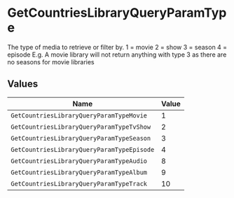 # GetCountriesLibraryQueryParamType

The type of media to retrieve or filter by.
1 = movie
2 = show
3 = season
4 = episode
E.g. A movie library will not return anything with type 3 as there are no seasons for movie libraries



## Values

| Name                                       | Value                                      |
| ------------------------------------------ | ------------------------------------------ |
| `GetCountriesLibraryQueryParamTypeMovie`   | 1                                          |
| `GetCountriesLibraryQueryParamTypeTvShow`  | 2                                          |
| `GetCountriesLibraryQueryParamTypeSeason`  | 3                                          |
| `GetCountriesLibraryQueryParamTypeEpisode` | 4                                          |
| `GetCountriesLibraryQueryParamTypeAudio`   | 8                                          |
| `GetCountriesLibraryQueryParamTypeAlbum`   | 9                                          |
| `GetCountriesLibraryQueryParamTypeTrack`   | 10                                         |